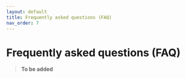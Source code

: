 ```yaml
---
layout: default
title: Frequently asked questions (FAQ)
nav_order: 7
---
```


# Frequently asked questions (FAQ)

> **To be added**